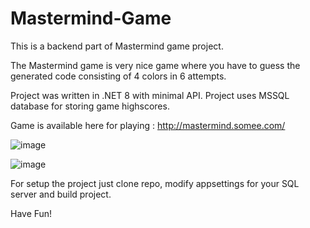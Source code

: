 # Mastermind-Game

This is a backend part of Mastermind game project. 

The Mastermind game is very nice game where you have to guess the generated code consisting of 4 colors in 6 attempts.

Project was written in .NET 8 with minimal API. Project uses MSSQL database for storing game highscores.

Game is available here for playing : http://mastermind.somee.com/

![image](https://github.com/user-attachments/assets/d88ecf53-92c7-4b3a-a5bb-5c34c6528873)


![image](https://github.com/user-attachments/assets/65286485-e0e0-4b43-aabd-56a20286be7c)

For setup the project just clone repo, modify appsettings for your SQL server and build project.

Have Fun!

